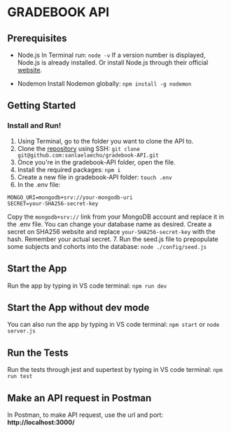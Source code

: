 # GRADEBOOK API

## Prerequisites
- Node.js
In Terminal run:
`node -v`
If a version number is displayed, Node.js is already installed.
Or install Node.js through their official [website](https://nodejs.org/en).

- Nodemon
Install Nodemon globally:
`npm install -g nodemon`


## Getting Started
### Install and Run!
1. Using Terminal, go to the folder you want to clone the API to.
2. Clone the [repository](https://github.com/sanlaelaecho/gradebook-API) using SSH:
`git clone git@github.com:sanlaelaecho/gradebook-API.git`
3. Once you're in the gradebook-API folder, open the file.
4. Install the required packages:
`npm i`
5. Create a new file in gradebook-API folder:
`touch .env`
6. In the .env file:
```
MONGO_URI=mongodb+srv://your-mongodb-uri
SECRET=your-SHA256-secret-key
```
Copy the `mongodb+srv://` link from your MongoDB account and replace it in the .env file. You can change your database name as desired. 
Create a secret on SHA256 website and replace `your-SHA256-secret-key` with the hash. Remember your actual secret.
7. Run the seed.js file to prepopulate some subjects and cohorts into the database:
`node ./config/seed.js`

## Start the App
Run the app by typing in VS code terminal:
`npm run dev`

## Start the App without dev mode
You can also run the app by typing in VS code terminal:
`npm start` or `node server.js`

## Run the Tests
Run the tests through jest and supertest by typing in VS code terminal:
`npm run test`

## Make an API request in Postman
In Postman, to make API request, use the url and port: **http://localhost:3000/**
